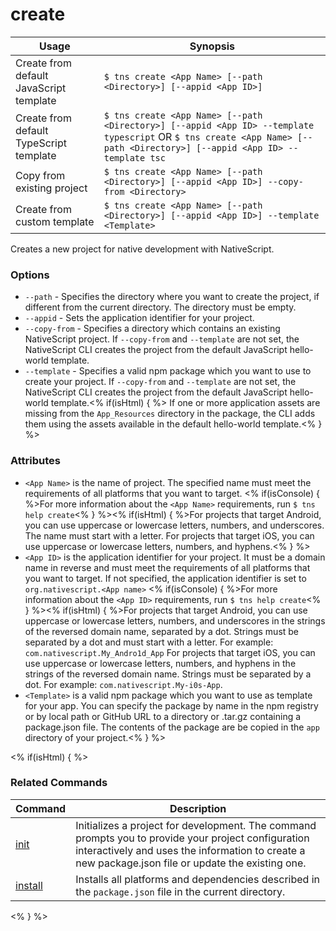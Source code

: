 create
==========

Usage | Synopsis
---|---
Create from default JavaScript template | `$ tns create <App Name> [--path <Directory>] [--appid <App ID>]`
Create from default TypeScript template | `$ tns create <App Name> [--path <Directory>] [--appid <App ID> --template typescript` OR `$ tns create <App Name> [--path <Directory>] [--appid <App ID> --template tsc`
Copy from existing project | `$ tns create <App Name> [--path <Directory>] [--appid <App ID>] --copy-from <Directory>`
Create from custom template | `$ tns create <App Name> [--path <Directory>] [--appid <App ID>] --template <Template>`

Creates a new project for native development with NativeScript.

### Options
* `--path` - Specifies the directory where you want to create the project, if different from the current directory. The directory must be empty.
* `--appid` - Sets the application identifier for your project.
* `--copy-from` - Specifies a directory which contains an existing NativeScript project. If `--copy-from` and `--template` are not set, the NativeScript CLI creates the project from the default JavaScript hello-world template.
* `--template` - Specifies a valid npm package which you want to use to create your project. If `--copy-from` and `--template` are not set, the NativeScript CLI creates the project from the default JavaScript hello-world template.<% if(isHtml) { %> If one or more application assets are missing from the `App_Resources` directory in the package, the CLI adds them using the assets available in the default hello-world template.<% } %>

### Attributes
* `<App Name>` is the name of project. The specified name must meet the requirements of all platforms that you want to target. <% if(isConsole) { %>For more information about the `<App Name>` requirements, run `$ tns help create`<% } %><% if(isHtml) { %>For projects that target Android, you can use uppercase or lowercase letters, numbers, and underscores. The name must start with a letter.
For projects that target iOS, you can use uppercase or lowercase letters, numbers, and hyphens.<% } %>
* `<App ID>` is the application identifier for your project. It must be a domain name in reverse and must meet the requirements of all platforms that you want to target. If not specified, the application identifier is set to `org.nativescript.<App name>` <% if(isConsole) { %>For more information about the `<App ID>` requirements, run `$ tns help create`<% } %><% if(isHtml) { %>For projects that target Android, you can use uppercase or lowercase letters, numbers, and underscores in the strings of the reversed domain name, separated by a dot. Strings must be separated by a dot and must start with a letter. For example: `com.nativescript.My_Andro1d_App`
For projects that target iOS, you can use uppercase or lowercase letters, numbers, and hyphens in the strings of the reversed domain name. Strings must be separated by a dot. For example: `com.nativescript.My-i0s-App`.
* `<Template>` is a valid npm package which you want to use as template for your app. You can specify the package by name in the npm registry or by local path or GitHub URL to a directory or .tar.gz containing a package.json file. The contents of the package are be copied in the `app` directory of your project.<% } %>

<% if(isHtml) { %>
### Related Commands

Command | Description
----------|----------
[init](init.html) | Initializes a project for development. The command prompts you to provide your project configuration interactively and uses the information to create a new package.json file or update the existing one.
[install](/lib-management/install.html) | Installs all platforms and dependencies described in the `package.json` file in the current directory.
<% } %>
